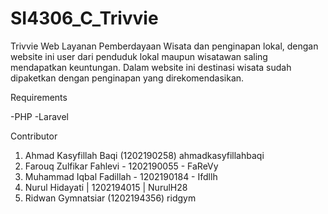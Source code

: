 # SI4306_C_Trivvie

Trivvie 
Web Layanan Pemberdayaan Wisata dan penginapan lokal, dengan website ini user dari penduduk lokal maupun wisatawan saling mendapatkan keuntungan.
Dalam website ini destinasi wisata sudah dipaketkan dengan penginapan yang direkomendasikan.

Requirements 

-PHP
-Laravel

Contributor
1. Ahmad Kasyfillah Baqi (1202190258) ahmadkasyfillahbaqi
2. Farouq Zulfikar Fahlevi - 1202190055 - FaReVy
3. Muhammad Iqbal Fadillah - 1202190184 - Ifdllh
4. Nurul Hidayati | 1202194015 | NurulH28
5. Ridwan Gymnatsiar (1202194356) ridgym
